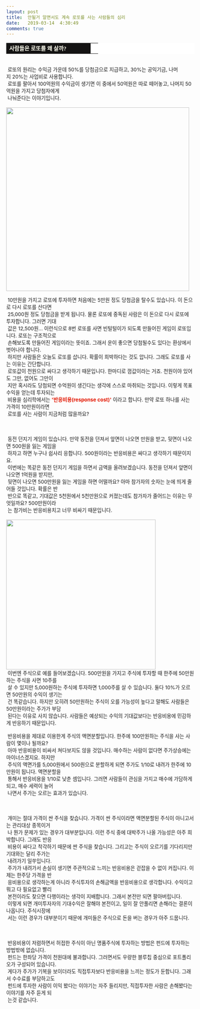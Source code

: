 ```yaml
---
layout: post
title:  안될거 알면서도 계속 로또를 사는 사람들의 심리
date:   2019-03-14  4:30:49
comments: true
---
```




<div><table width="99%" bgcolor="#ffffff" cellspacing="1" cellpadding="2"><tbody><tr><td width="210" bgcolor="#141313" style-="border-bottom:#141313 1px solid; border-left:#141313 1px solid; border-top:#141313 1px solid; &#13;&#10;border-right:#141313 1px solid"><span style="color: rgb(0, 0, 0); font-family: 맑은 고딕, dotum, verdana; font-size: 11pt;"><strong><span syle="font-size:11pt"><font color="#fffff0">사람들은 로또를 왜 살까?</font></span></strong></span></td><td style="border-width: 0px 0px 1px; border-style: solid; border-color: rgb(255, 255, 255) rgb(255, 255, 255) rgb(20, 19, 19);"><span style="font-size: 11pt;"><font color="#000000">&nbsp;</font></span></td></tr></tbody></table></div><span style="font-size: 10pt;">﻿</span><br><span style="font-size: 10pt;">&nbsp;로또의 원리는 수익금 가운데 50%를 당첨금으로 지급하고,&nbsp;30%는 공익기금, 나머지&nbsp;20%는 사업비로 사용합니다. <br> &nbsp;로또를 팔아서 </span><span style="font-size: 10pt;">100억원의 수익금이 생기면 이 중에서 50억원은 따로 떼어놓고, 나머지 50억원을 가지고 당첨자에게<br>&nbsp;나눠준다는 이야기입니다.</span><br><span style="font-size: 10pt;">﻿</span><br><span data-url="https://t1.daumcdn.net/cfile/tistory/18225A164C5984B063?download" data-lightbox="lightbox"><img width="490" height="364" style="height: auto; cursor: pointer; max-width: 100%;" alt="" src="https://t1.daumcdn.net/cfile/tistory/18225A164C5984B063" filename="cfile2.uf@18225A164C5984B063710F.jpg" filemime=""></span>

 
<span style="font-size: 10pt;">&nbsp;10만원을 가지고 로또에 투자하면 처음에는 5만원 정도 당첨금을 탈수도 있습니다. 이 돈으로 다시 로또를 산다면 <br>&nbsp;25,000원 </span><span style="font-size: 10pt;">정도 당첨금을 받게 됩니다. 물론 로또에 중독된 사람은 이 돈으로 다시 로또에 투자합니다. 그러면 기대<br>&nbsp;값은 12,500원... </span><span style="font-size: 10pt;">이런식으로 8번 로또를 사면 빈털털이가 되도록 만들어진 게임이 로또입니다. 로또는 구조적으로 <br>&nbsp;손해보도록 만들어진 게임</span><span style="font-size: 10pt;">이라는 뜻이죠. 그래서 운이 좋으면 당첨될수도 있다는 환상에서 벗어나야 합니다. <br> &nbsp;하지만 사람들은 오늘도 로또를 삽니다. </span><span style="font-size: 10pt;">확률이 희박하다는 것도 압니다. 그래도 로또를 사는 이유는 간단합니다. <br> &nbsp;로또값이 천원으로 싸다고 생각하기 때문입니다. </span><span style="font-size: 10pt;">한마디로 껌값이라는 거죠. 천원이야 있어도 그만, 없어도 그만이<br>&nbsp;지만 혹시라도 당첨되면 수억원이 생긴다는 생각에 </span><span style="font-size: 10pt;">스스로 마취되는 것입니다. 이렇게 목표수익을 얻는데 투자되는 <br>&nbsp;비용을 심리학에서는 <strong><font color="#e31600">'반응비용(response cost)'</font></strong> 이라고 합</span><span style="font-size: 10pt;">니다. 만약 로또 하나를 사는 가격이 10만원이라면 <br>&nbsp;로또를 사는 사람이 지금처럼 많을까요?<br><br><br></span><span style="font-size: 10pt;">﻿<br>&nbsp;동전 던지기 게임이 있습니다. 만약 동전을 던져서 앞면이 나오면 만원을 받고, 뒷면이 나오면 500원을 잃는 게임을 <br>&nbsp;하자고 하면 누구나 쉽사리 응합니다. 500원이라는 반응비용은 싸다고 생각하기 때문이지요.<br> &nbsp;이번에는 똑같은 동전 던지기 게임을 하면서 금액을 올려보겠습니다. 동전을 던져서 앞면이 나오면 1억원을 받지만, <br> &nbsp;뒷면이 나오면 500만원을 잃는 게임을 하면 어떨까요? 아마 참가자의 숫자는 눈에 띄게 줄어들 것입니다. 확률은 반<br>&nbsp;반으로 똑같고, 기대값은 5천원에서 5천만원으로 커졌는데도 참가자가 줄어드는 이유는 무엇일까요? 500만원이라&nbsp;<br> &nbsp;는 참가비는 반응비용치고 너무 비싸기 때문입니다.<br><br><span data-url="https://t1.daumcdn.net/cfile/tistory/13339A054C598DDB86?download" data-lightbox="lightbox"><img width="400" height="347" style="height: auto; cursor: pointer; max-width: 100%;" alt="" src="https://t1.daumcdn.net/cfile/tistory/13339A054C598DDB86" filename="6(1).jpg" filemime="image/jpeg"></span><br> &nbsp;이번엔 주식으로 예를 들어보겠습니다. 500만원을 가지고 주식에 투자할 때 한주에 50만원하는 주식을 사면 10주를<br>&nbsp;살 수 있지만 5,000원하는 주식에 투자하면 1,000주를 살 수 있습니다. 둘다 10%가 오르면 50만원의 수익이 생기는<br>&nbsp;건 똑같습니다. 하지만&nbsp;오히려 50만원하는 주식이 오를 가능성이 높다고 말해도 사람들은 50만원이라는 주가가 부담<br>&nbsp;된다는 이유로 사지 않습니다. 사람들은 예상되는 수익의 기대값보다는 반응비용에 민감하게 반응하기 때문입니다.<br><br>&nbsp;반응비용을 제대로 이용한게 주식의 액면분할입니다. 한주에 100만원하는 주식을 사는 사람이 몇이나 될까요? <br> &nbsp;아마 반응비용이 비싸서 쳐다보지도 않을 것입니다. 매수하는 사람이 없다면 주가상승에는 마이너스겠지요. 하지만 <br>&nbsp;주식의 액면가를 5,000원에서 500원으로 분할하게 되면 주가도 1/10로 내려가 한주에 10만원이 됩니다. 액면분할을 <br>&nbsp;통해서&nbsp;반응비용을 1/10로 낮춘 셈입니다. 그러면 사람들이 관심을 가지고 매수에 가담하게 되고, 매수 세력이 늘어<br>&nbsp;나면서 주가는&nbsp;오르는 효과가 있습니다.<br><br><br><span style="font-size: 10pt;">﻿<br>&nbsp;개미는 절대 가격이 싼 주식을 찾습니다. 가격이 싼 주식이라면 액면분할된 주식이 아니고서는 관리대상 종목이거<br>&nbsp;나 뭔가 문제가 있는 경우가 대부분입니다. 이런 주식 중에 대박주가 나올 가능성은 아주 희박합니다. 그래도 반응<br>&nbsp;비용이 싸다고 착각하기 때문에 싼 주식을 찾습니다. 그리고는 주식이 오르기를 기다리지만 기대와는 달리 주가는 <br>&nbsp;내려가기 일쑤입니다.<br> &nbsp;주가가 내려가서 손실이 생기면 주관적으로 느끼는 반응비용은 걷잡을 수 없이 커집니다. 이제는 한주당 가격을 반<br>&nbsp;응비용으로 생각하는게 아니라 주식투자의 손해금액을 반응비용으로 생각합니다. 수익이고 뭐고 다 필요없고 빨리 <br>&nbsp;본전이라도 찾으면 다행이라는 생각이 지배합니다. 그래서 본전만 되면 팔아버립니다. <br> &nbsp;이렇게 되면 개미투자자의 기대수익은 잘해야 본전이고, 일이 잘 안풀리면 손해라는 결론이 나옵니다. 주식시장에<br>&nbsp;서는 이런 경우가 대부분이기 때문에 개미들은 주식으로 돈을 버는 경우가 아주 드뭅니다.<br><br><br><span style="font-size: 10pt;">﻿<br>&nbsp;반응비용이 저렴하면서 허접한 주식이 아닌 명품주식에 투자하는 방법은 펀드에 투자하는 방법밖에 없습니다. <br> &nbsp;펀드는 한좌당 가격이 천원대에 불과합니다. 그러면서도 우량한 블루칩 중심으로 포트폴리오가 구성되어 있습니다. <br> &nbsp;게다가 주가가 기복을 보이더라도 직접투자보다 반응비용을 느끼는 정도가 둔합니다. 그래서 수수료를 부담하고도 <br>&nbsp;펀드에 투자한 사람이 이익 봤다는 이야기는 자주 들리지만, 직접투자한 사람은 손해봤다는 이야기를 자주 듣게 되&nbsp;<br> &nbsp;는것 같습니다.</span><span style="font-size: 10pt;">﻿</span></span></span>